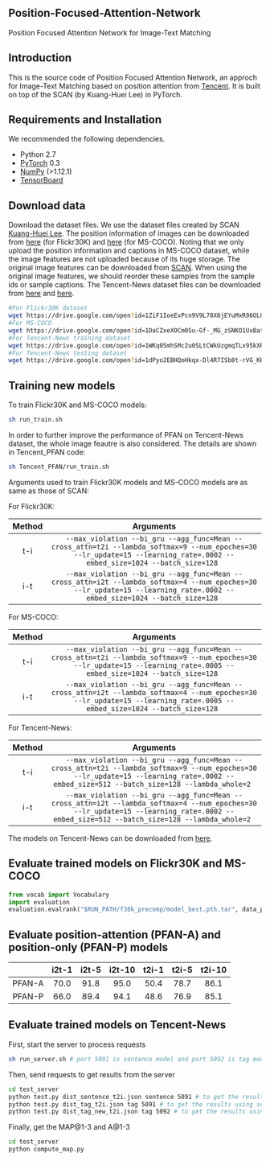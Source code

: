 ## Position-Focused-Attention-Network
Position Focused Attention Network for Image-Text Matching

## Introduction

This is the source code of Position Focused Attention Network, an approch for Image-Text Matching based on position attention from [Tencent](https://github.com/Tencent). It is built on top of the SCAN (by Kuang-Huei Lee) in PyTorch.

## Requirements and Installation
We recommended the following dependencies.

* Python 2.7
* [PyTorch](http://pytorch.org/) 0.3
* [NumPy](http://www.numpy.org/) (>1.12.1)
* [TensorBoard](https://github.com/TeamHG-Memex/tensorboard_logger)


## Download data
Download the dataset files. We use the dataset files created by SCAN [Kuang-Huei Lee](https://github.com/kuanghuei/SCAN). The position information of images can be downloaded from [here](https://drive.google.com/open?id=1ZiF1IoeExPcn9V9L78X6jEYuMxR96OLO) (for Flickr30K) and [here](https://drive.google.com/open?id=1DaCZxeXOCm05u-Gf-_MG_zSNKO1UxBat) (for MS-COCO). Noting that we only upload the position information and captions in MS-COCO dataset, while the image features are not uploaded because of its huge storage. The original image features can be downloaded from [SCAN](https://github.com/kuanghuei/SCAN). When using the original image features, we should reorder these samples from the sample ids or sample captions.
The Tencent-News dataset files can be downloaded from [here](https://drive.google.com/open?id=1WKq05mhSMc2u0SLtCWkUzgmqTLx95kXR) and [here](https://drive.google.com/open?id=1dPyo2EBHQoHkqx-Dl4R7ISb8t-rVG_KK).

```bash
#For Flickr30K dataset
wget https://drive.google.com/open?id=1ZiF1IoeExPcn9V9L78X6jEYuMxR96OLO
#For MS-COCO
wget https://drive.google.com/open?id=1DaCZxeXOCm05u-Gf-_MG_zSNKO1UxBat
#For Tencent-News training dataset
wget https://drive.google.com/open?id=1WKq05mhSMc2u0SLtCWkUzgmqTLx95kXR
#For Tencent-News testing dataset
wget https://drive.google.com/open?id=1dPyo2EBHQoHkqx-Dl4R7ISb8t-rVG_KK
```

## Training new models

To train Flickr30K and MS-COCO models:
```bash
sh run_train.sh
```
In order to further improve the performance of PFAN on Tencent-News dataset, the whole image feautre is also considered. The details are shown in Tencent_PFAN code:
```bash
sh Tencent_PFAN/run_train.sh
```

Arguments used to train Flickr30K models and MS-COCO models are as same as those of SCAN:

For Flickr30K:

| Method      | Arguments |
| :---------: | :-------: |
|  t-i     | `--max_violation --bi_gru --agg_func=Mean --cross_attn=t2i --lambda_softmax=9 --num_epoches=30 --lr_update=15 --learning_rate=.0002 --embed_size=1024 --batch_size=128 `|
|  i-t     | `--max_violation --bi_gru --agg_func=Mean --cross_attn=i2t --lambda_softmax=4 --num_epoches=30 --lr_update=15 --learning_rate=.0002 --embed_size=1024 --batch_size=128 `|

For MS-COCO:

| Method      | Arguments |
| :---------: | :-------: |
|  t-i    | `--max_violation --bi_gru --agg_func=Mean --cross_attn=t2i --lambda_softmax=9 --num_epoches=30 --lr_update=15 --learning_rate=.0005 --embed_size=1024 --batch_size=128 `|
|  i-t    | `--max_violation --bi_gru --agg_func=Mean --cross_attn=i2t --lambda_softmax=4 --num_epoches=30 --lr_update=15 --learning_rate=.0005 --embed_size=1024 --batch_size=128 `|

For Tencent-News:

| Method      | Arguments |
| :---------: | :-------: |
|  t-i    | `--max_violation --bi_gru --agg_func=Mean --cross_attn=t2i --lambda_softmax=9 --num_epoches=30 --lr_update=15 --learning_rate=.0002 --embed_size=512 --batch_size=128 --lambda_whole=2 `|
|  i-t    | `--max_violation --bi_gru --agg_func=Mean --cross_attn=i2t --lambda_softmax=4 --num_epoches=30 --lr_update=15 --learning_rate=.0002 --embed_size=512 --batch_size=128 --lambda_whole=2 `|

The models on Tencent-News can be downloaded from [here](https://drive.google.com/open?id=1SA2J8-m6w6HvbXyDkOtjLcD7Tw4A9hPn).

## Evaluate trained models on Flickr30K and MS-COCO

```python
from vocab import Vocabulary
import evaluation
evaluation.evalrank("$RUN_PATH/f30k_precomp/model_best.pth.tar", data_path="$DATA_PATH", split="test")
```

## Evaluate position-attention (PFAN-A) and position-only (PFAN-P) models
|            | i2t-1    |i2t-5    |i2t-10    |t2i-1    |t2i-5    |t2i-10    |
| :---------: | :-------: | :-------: | :-------: | :-------: | :-------: | :-------: |
| PFAN-A   | 70.0  | 91.8  | 95.0  | 50.4  | 78.7  | 86.1  |
| PFAN-P   | 66.0  | 89.4  | 94.1  | 48.6  | 76.9  | 85.1  |

## Evaluate trained models on Tencent-News

First, start the server to process requests
```bash
sh run_server.sh # port 5091 is sentence model and port 5092 is tag model
```
Then, send requests to get results from the server
```bash
cd test_server
python test.py dist_sentence_t2i.json sentence 5091 # to get the results using sentence model and sentence data
python test.py dist_tag_t2i.json tag 5091 # to get the results using sentence model and tag data
python test.py dist_tag_new_t2i.json tag 5092 # to get the results using tag model and tag data
```
Finally, get the MAP@1-3 and A@1-3
```bash
cd test_server
python compute_map.py
```
